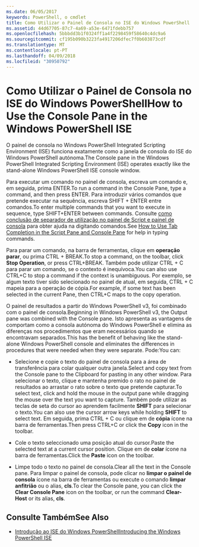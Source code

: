 ```yaml
---
ms.date: 06/05/2017
keywords: PowerShell, o cmdlet
title: Como Utilizar o Painel de Consola no ISE do Windows PowerShell
ms.assetid: 44d67705-87c7-4a69-a53e-6471fdebb757
ms.openlocfilehash: 5bbbdd3b1f0324ff1a4f2298459f58640c4dc9a6
ms.sourcegitcommit: cf195b090b3223fa4917206dfec7f0b603873cdf
ms.translationtype: MT
ms.contentlocale: pt-PT
ms.lasthandoff: 04/09/2018
ms.locfileid: "30950792"
---
```

# <a name="how-to-use-the-console-pane-in-the-windows-powershell-ise"></a><span data-ttu-id="e406e-103">Como Utilizar o Painel de Consola no ISE do Windows PowerShell</span><span class="sxs-lookup"><span data-stu-id="e406e-103">How to Use the Console Pane in the Windows PowerShell ISE</span></span>

<span data-ttu-id="e406e-104">O painel de consola no Windows PowerShell Integrated Scripting Environment (ISE) funciona exatamente como a janela de consola do ISE do Windows PowerShell autónoma.</span><span class="sxs-lookup"><span data-stu-id="e406e-104">The Console pane in the Windows PowerShell Integrated Scripting Environment (ISE) operates exactly like the stand-alone Windows PowerShell ISE console window.</span></span>

<span data-ttu-id="e406e-105">Para executar um comando no painel de consola, escreva um comando e, em seguida, prima ENTER.</span><span class="sxs-lookup"><span data-stu-id="e406e-105">To run a command in the Console Pane, type a command, and then press ENTER.</span></span> <span data-ttu-id="e406e-106">Para introduzir vários comandos que pretende executar na sequência, escreva SHIFT + ENTER entre comandos.</span><span class="sxs-lookup"><span data-stu-id="e406e-106">To enter multiple commands that you want to execute in sequence, type SHIFT+ENTER between commands.</span></span> <span data-ttu-id="e406e-107">Consulte [como conclusão de separador de utilização no painel de Script e painel de consola](How-to-Use-Tab-Completion-in-the-Script-Pane-and-Console-Pane.md) para obter ajuda na digitando comandos.</span><span class="sxs-lookup"><span data-stu-id="e406e-107">See [How to Use Tab Completion in the Script Pane and Console Pane](How-to-Use-Tab-Completion-in-the-Script-Pane-and-Console-Pane.md) for help in typing commands.</span></span>

<span data-ttu-id="e406e-108">Para parar um comando, na barra de ferramentas, clique em **operação parar**, ou prima CTRL + BREAK.</span><span class="sxs-lookup"><span data-stu-id="e406e-108">To stop a command, on the toolbar, click **Stop Operation**, or press CTRL+BREAK.</span></span> <span data-ttu-id="e406e-109">Também pode utilizar CTRL + C para parar um comando, se o contexto é inequívoca.</span><span class="sxs-lookup"><span data-stu-id="e406e-109">You can also use CTRL+C to stop a command if the context is unambiguous.</span></span> <span data-ttu-id="e406e-110">Por exemplo, se algum texto tiver sido selecionado no painel de atual, em seguida, CTRL + C mapeia para a operação de cópia.</span><span class="sxs-lookup"><span data-stu-id="e406e-110">For example, if some text has been selected in the current Pane, then CTRL+C maps to the copy operation.</span></span>

<span data-ttu-id="e406e-111">O painel de resultados a partir do Windows PowerShell v3, foi combinado com o painel de consola.</span><span class="sxs-lookup"><span data-stu-id="e406e-111">Beginning in Windows PowerShell v3, the Output pane was combined with the Console pane.</span></span> <span data-ttu-id="e406e-112">Isto apresenta as vantagens de comportam como a consola autónoma do Windows PowerShell e elimina as diferenças nos procedimentos que eram necessários quando se encontravam separados.</span><span class="sxs-lookup"><span data-stu-id="e406e-112">This has the benefit of behaving like the stand-alone Windows PowerShell console and eliminates the differences in procedures that were needed when they were separate.</span></span> <span data-ttu-id="e406e-113">Pode:</span><span class="sxs-lookup"><span data-stu-id="e406e-113">You can:</span></span>

- <span data-ttu-id="e406e-114">Selecione e copie o texto do painel de consola para a área de transferência para colar qualquer outra janela.</span><span class="sxs-lookup"><span data-stu-id="e406e-114">Select and copy text from the Console pane to the Clipboard for pasting in any other window.</span></span> <span data-ttu-id="e406e-115">Para selecionar o texto, clique e mantenha premido o rato no painel de resultados ao arrastar o rato sobre o texto que pretende capturar.</span><span class="sxs-lookup"><span data-stu-id="e406e-115">To select text, click and hold the mouse in the output pane while dragging the mouse over the text you want to capture.</span></span> <span data-ttu-id="e406e-116">Também pode utilizar as teclas de seta do cursor ao aprendem facilmente **SHIFT** para selecionar o texto.</span><span class="sxs-lookup"><span data-stu-id="e406e-116">You can also use the cursor arrow keys while holding **SHIFT** to select text.</span></span> <span data-ttu-id="e406e-117">Em seguida, prima CTRL + C ou clique em de **cópia** ícone na barra de ferramentas.</span><span class="sxs-lookup"><span data-stu-id="e406e-117">Then press CTRL+C or click the **Copy** icon in the toolbar.</span></span>

- <span data-ttu-id="e406e-118">Cole o texto seleccionado uma posição atual do cursor.</span><span class="sxs-lookup"><span data-stu-id="e406e-118">Paste the selected text at a current cursor position.</span></span> <span data-ttu-id="e406e-119">Clique em de **colar** ícone na barra de ferramentas.</span><span class="sxs-lookup"><span data-stu-id="e406e-119">Click the **Paste** icon on the toolbar.</span></span>

- <span data-ttu-id="e406e-120">Limpe todo o texto no painel de consola.</span><span class="sxs-lookup"><span data-stu-id="e406e-120">Clear all the text in the Console pane.</span></span> <span data-ttu-id="e406e-121">Para limpar o painel de consola, pode clicar no **limpar o painel de consola** ícone na barra de ferramentas ou execute o comando **limpar anfitrião** ou o alias, **cls**.</span><span class="sxs-lookup"><span data-stu-id="e406e-121">To clear the Console pane, you can click the **Clear Console Pane** icon on the toolbar, or run the command **Clear-Host** or its alias, **cls**.</span></span>

## <a name="see-also"></a><span data-ttu-id="e406e-122">Consulte Também</span><span class="sxs-lookup"><span data-stu-id="e406e-122">See Also</span></span>

- [<span data-ttu-id="e406e-123">Introdução ao ISE do Windows PowerShell</span><span class="sxs-lookup"><span data-stu-id="e406e-123">Introducing the Windows PowerShell ISE</span></span>](Introducing-the-Windows-PowerShell-ISE.md)